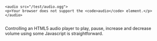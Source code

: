# 

```
<audio src="/test/audio.ogg">
<p>Your browser does not support the <code>audio</code> element.</p>
</audio>
```

```

```

Controlling an HTML5 audio player to play, pause, increase and decrease volume using some Javascript is straightforward.

